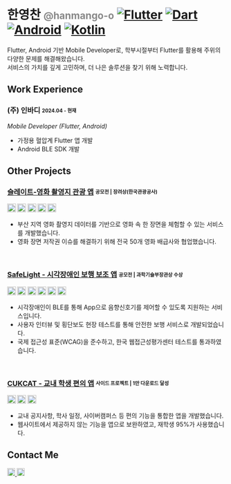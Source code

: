 
# 한영찬 <span style="font-size: 0.8em; color: #888;">@hanmango-o</span> [![Flutter](https://img.shields.io/badge/Flutter-%2302569B.svg?style=flat-square&logo=flutter&logoColor=white)](https://flutter.dev/) [![Dart](https://img.shields.io/badge/Dart-%230175C2.svg?style=flat-square&logo=dart&logoColor=white)](https://dart.dev/) [![Android](https://img.shields.io/badge/Android-3DDC84.svg?style=flat-square&logo=android&logoColor=white)](https://developer.android.com/) [![Kotlin](https://img.shields.io/badge/Kotlin-%23F24E1E.svg?style=flat-square&logo=kotlin&logoColor=white)](https://kotlinlang.org/)

Flutter, Android 기반 Mobile Developer로, 학부시절부터 Flutter를 활용해 주위의 다양한 문제를 해결해왔습니다.<br>
서비스의 가치를 깊게 고민하며, 더 나은 솔루션을 찾기 위해 노력합니다.

## Work Experience

### (주) 인바디 <sub><sup>2024.04 - 현재</sup></sub>  
<em>Mobile Developer (Flutter, Android)</em>
- 가정용 혈압계 Flutter 앱 개발  
- Android BLE SDK 개발


## Other Projects

### [슬레이트-영화 촬영지 관광 앱](https://github.com/slate-movte/slate-client) <sub><sup>공모전 | 장려상(한국관광공사)</sup></sub> 

<sub>
<img src="https://img.shields.io/badge/Flutter-%2302569B.svg?style=flat&logo=flutter&> logoColor=white" height="20">
<img src="https://img.shields.io/badge/Bloc-%23323332.svg?style=flat&logo=flutter&logoColor=white" height="20">
<img src="https://img.shields.io/badge/Google%20Maps%20SDK-4285F4?style=flat&logo=google-maps&logoColor=white" height="20">
<img src="https://img.shields.io/badge/flutter_camera-grey?style=flat&logo=photo&logoColor=white" height="20">
<img src="https://img.shields.io/badge/공공데이터-00C4B3?style=flat" height="20">
</sub>

- 부산 지역 영화 촬영지 데이터를 기반으로 영화 속 한 장면을 체험할 수 있는 서비스를 개발했습니다.  
- 영화 장면 저작권 이슈를 해결하기 위해 전국 50개 영화 배급사와 협업했습니다.

<br>


### [SafeLight - 시각장애인 보행 보조 앱](https://github.com/hanmango-o/SafeLight-README) <sub><sup>공모전 | 과학기술부장관상 수상</sup></sub>

<sub>
<img src="https://img.shields.io/badge/Flutter-%2302569B.svg?style=flat&logo=flutter&logoColor=white" height="20">
<img src="https://img.shields.io/badge/Bloc-%23323332.svg?style=flat&logo=flutter&logoColor=white" height="20">
<img src="https://img.shields.io/badge/Firebase-%23FFCA28.svg?style=flat&logo=firebase&logoColor=black" height="20">
<img src="https://img.shields.io/badge/Bluetooth%20LE-0095D5?style=flat&logo=bluetooth&logoColor=white" height="20">
<img src="https://img.shields.io/badge/GPS-4285F4?style=flat&logo=google-maps&logoColor=white" height="20">
<img src="https://img.shields.io/badge/Accessibility-6A5ACD?style=flat&logo=accessible-icon&logoColor=white" height="20">
</sub>


- 시각장애인이 BLE를 통해 App으로 음향신호기를 제어할 수 있도록 지원하는 서비스입니다.  
- 사용자 인터뷰 및 횡단보도 현장 테스트를 통해 안전한 보행 서비스로 개발되었습니다.  
- 국제 접근성 표준(WCAG)을 준수하고, 한국 웹접근성평가센터 테스트를 통과하였습니다.

<br>


### [CUKCAT - 교내 학생 편의 앱](https://github.com/hanmango-o/CUKCAT-README) <sub><sup>사이드 프로젝트 | 1만 다운로드 달성</sup></sub> 

<sub>
<img src="https://img.shields.io/badge/Flutter-%2302569B.svg?style=flat&logo=flutter&logoColor=white" height="20">
<img src="https://img.shields.io/badge/GetX-%23E64A19.svg?style=flat&logo=flutter&logoColor=white" height="20">
<img src="https://img.shields.io/badge/Firebase-%23FFCA28.svg?style=flat&logo=firebase&logoColor=black" height="20">
</sub>

- 교내 공지사항, 학사 일정, 사이버캠퍼스 등 편의 기능을 통합한 앱을 개발했습니다.  
- 웹사이트에서 제공하지 않는 기능을 앱으로 보완하였고, 재학생 95%가 사용했습니다.


## Contact Me

 <a href="mailto:hantalk98@gmail.com">
    <img alt="Gmail" src="https://img.shields.io/badge/Gmail-D14836?style=flat-square&logo=gmail&logoColor=white" height="18" />
  </a>
  <a href="https://www.linkedin.com/in/hanmango-o/">
    <img alt="LinkedIn" src="https://img.shields.io/badge/LinkedIn-0077B5?style=flat-square&logo=linkedin&logoColor=white" height="18" />
  </a>